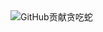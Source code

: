 <picture>
  <source media="(prefers-color-scheme: dark)" srcset="https://raw.githubusercontent.com/zzgs219G/TC/main/assets/snake-dark.svg">
  <source media="(prefers-color-scheme: light)" srcset="https://raw.githubusercontent.com/zzgs219G/TC/main/assets/snake-white.svg">
  <img alt="GitHub贡献贪吃蛇" src="https://raw.githubusercontent.com/zgs219G/TC/main/assets/snake-white.svg">
</picture>
